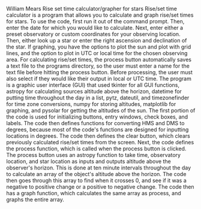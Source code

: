 William Mears
Rise set time calculator/grapher for stars
Rise/set time calculator is a program that allows you to calculate and graph rise/set times for stars. To use the code, first run it out of the command prompt. Then, enter the date for which you would like to calculate. Next, enter either a preset observatory or custom coordinates for your observing location. Then, either look up a star or enter the right ascension and declination of the star. If graphing, you have the options to plot the sun and plot with grid lines, and the option to plot in UTC or local time for the chosen observing area. For calculating rise/set times, the process button automatically saves a text file to the programs directory, so the user must enter a name for the text file before hitting the process button. Before processing, the user must also select if they would like their output in local or UTC time. The program is a graphic user interface (GUI) that used tkinter for all GUI functions, astropy for calculating sources altitude above the horizon, datetime for putting time throughout the day in a list, pytz, dateutil, and timezonefinder for time zone conversions, numpy for storing altitudes, matplotlib for graphing, and pysolar for getting the altitudes of the sun. The first portion of the code is used for initializing buttons, entry windows, check boxes, and labels. The code then defines functions for converting HMS and DMS to degrees, because most of the code's functions are designed for inputting locations in degrees. The code then defines the clear button, which clears previously calculated rise/set times from the screen. Next, the code defines the process function, which is called when the process button is clicked. The process button uses an astropy function to take time, observatory location, and star location as inputs and outputs altitude above the observer's horizon. This is done at ten minute intervals throughout the day to calculate an array of the object's altitude above the horizon. The code then goes through this array to find when it crosses 0, and see if it was a negative to positive change or a positive to negative change. The code then has a graph function, which calculates the same array as process, and graphs the entire array. 
